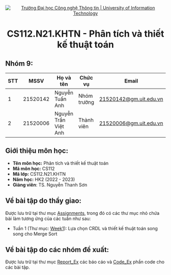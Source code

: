 <p align="center">
  <a href="https://www.uit.edu.vn/" title="Trường Đại học Công nghệ Thông tin" style="border: none;">
    <img src="https://i.imgur.com/WmMnSRt.png" alt="Trường Đại học Công nghệ Thông tin | University of Information Technology">
  </a>
</p>

<h1 align="center"><b>CS112.N21.KHTN - Phân tích và thiết kế thuật toán</b></h>

## Nhóm 9:
|**STT**|**MSSV**|  **Họ và tên**  |**Chức vụ**|       **Email**      |
|-------|--------|-----------------|-----------|----------------------|
|   1   |21520142|   Nguyễn Tuấn Anh  |Nhóm trưởng|21520142@gm.uit.edu.vn|
|   2   |21520006|Nguyễn Trần Việt Anh|Thành viên |21520006@gm.uit.edu.vn|

## Giới thiệu môn học:
* **Tên môn học:** Phân tích và thiết kế thuật toán
* **Mã môn học:** CS112
* **Mã lớp:** CS112.N21.KHTN
* **Năm học:** HK2 (2022 - 2023)
* **Giảng viên**: TS. Nguyễn Thanh Sơn

## Về bài tập do thầy giao:
Được lưu trữ tại thư mục [Assignments](https://github.com/nAuTahn/CS112.N21.KHTN-Group-9/tree/main/Assignments), trong đó có các thư mục nhỏ chứa bài làm tương ứng của các tuần như sau:
- Tuần 1 (Thư mục: [Week1](https://github.com/nAuTahn/CS112.N21.KHTN-Group-9/tree/main/Assignments/Week%201)): Lựa chọn CRDL và thiết kế thuật toán song song cho Merge Sort

## Về bài tập do các nhóm đề xuất:
Được lưu trữ tại thư mục [Report_Ex](https://github.com/nAuTahn/CS112.N21.KHTN-Group-9/tree/main/Report_Ex) các báo cáo và [Code_Ex](https://github.com/nAuTahn/CS112.N21.KHTN-Group-9/tree/main/Code_Ex) phần code cho các bài tập.
